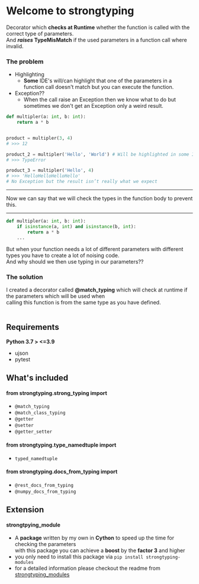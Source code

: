 # Welcome to strongtyping
<p>Decorator which <b>checks at Runtime</b> whether the function is called with the correct type of parameters.<br> 
And <b><em>raises</em> TypeMisMatch</b> if the used parameters in a function call where invalid.</p>

### The problem
- Highlighting
    - __Some__ IDE's will/can highlight that one of the parameters in a function call doesn't match but you can execute the function.
- Exception??
    - When the call raise an Exception then we know what to do but sometimes we don't get an Exception only a weird result.

```python
def multipler(a: int, b: int):
    return a * b


product = multipler(3, 4)
# >>> 12

product_2 = multipler('Hello', 'World') # Will be highlighted in some IDE's
# >>> TypeError

product_3 = multipler('Hello', 4)
# >>> 'HelloHelloHelloHello'
# No Exception but the result isn’t really what we expect
```
___
Now we can say that we will check the types in the function body to prevent this.
___

```python
def multipler(a: int, b: int):
    if isinstance(a, int) and isinstance(b, int):
        return a * b
    ...
```
But when your function needs a lot of different parameters with different types you have to create a lot of noising code.<br>
And why should we then use typing in our parameters??

### The solution
I created a decorator called <b>@match_typing</b> which will check at runtime if the parameters which will be used when <br>
calling this function is from the same type as you have defined.<br><br>

## Requirements
<b>Python 3.7 > <=3.9</b>

- ujson
- pytest
 

## What's included
#### from strongtyping.strong_typing import

* `@match_typing`
* `@match_class_typing`
* `@getter`
* `@setter`
* `@getter_setter`

#### from strongtyping.type_namedtuple import 
* `typed_namedtuple`

#### from strongtyping.docs_from_typing import
* `@rest_docs_from_typing`
* `@numpy_docs_from_typing`


## Extension
#### strongtpying_module

- A __package__ written by my own in __Cython__ to speed up the time for checking the parameters <br>
  with this package you can achieve a __boost__ by the __factor 3__ and higher
- you only need to install this package via `pip install strongtyping-modules`
- for a detailed information please checkout the readme from [strongtyping_modules](https://github.com/FelixTheC/strongtyping_modules/blob/master/README.md)

